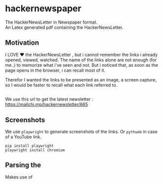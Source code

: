# hackernewspaper
The HackerNewsLetter in Newspaper format.  
An Latex generated pdf containing the HackerNewsLetter.


## Motivation

I LOVE :heart: the HackerNewsLetter , but i cannot remember the links i already opened, viewed, watched.
The name of the links alone are not enough (for me..) to memorize what i've seen and not. 
But i noticed that, as soon as the page opens in the browser, i can recall most of it.

Therefor I wanted the links to be presented as an image, a screen capture, so I would be faster to recall what each link referred to.


## 
We use this  url to get the latest newsletter : 
https://mailchi.mp/hackernewsletter/665



## Screenshots
We use `playwright` to generate screenshots of the links.
Or `pythumb` in case of a YouTube link.

```
pip install playwright 
playwright install chromium
```

## Parsing the 
Makes use of 
